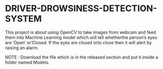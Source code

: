 # DRIVER-DROWSINESS-DETECTION-SYSTEM
This project is about using OpenCV to take images from webcam
and feed them into Machine Learning model which will tell
whetherthe person’s eyes are ’Open’ or’Closed. If the eyes are
closed orto close then it will alert by raising an alarm.

NOTE : Download the file which is in the released section and put it inside a folder named Models.
